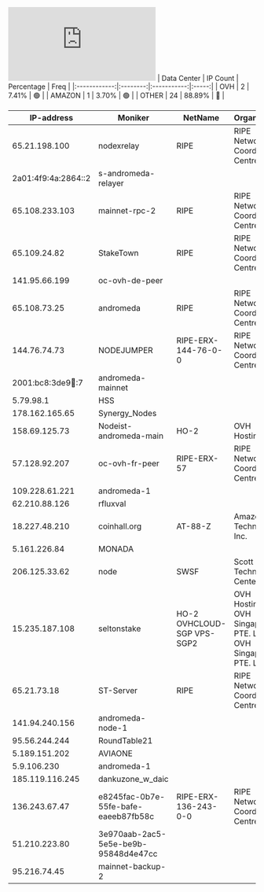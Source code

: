 ![Diagramm](https://github.com/obajay/StateSync-snapshots/blob/main/Projects/AndromedaProtocol/1/README.md)
| Data Center | IP Count | Percentage | Freq |
|:------------:|:--------:|:-----------:|:-----:|
| OVH | 2 | 7.41% | 🟢 |
| AMAZON | 1 | 3.70% | 🟢 |
| OTHER | 24 | 88.89% | 🔴 |

<!-- START_TABLE -->
| IP-address | Moniker | NetName | Organization |
|-------------|-------------|-------------|-------------|
| 65.21.198.100 | nodexrelay | RIPE | RIPE Network Coordination Centre |
| 2a01:4f9:4a:2864::2 | s-andromeda-relayer |  |  |
| 65.108.233.103 | mainnet-rpc-2 | RIPE | RIPE Network Coordination Centre |
| 65.109.24.82 | StakeTown | RIPE | RIPE Network Coordination Centre |
| 141.95.66.199 | oc-ovh-de-peer |  |  |
| 65.108.73.25 | andromeda | RIPE | RIPE Network Coordination Centre |
| 144.76.74.73 | NODEJUMPER | RIPE-ERX-144-76-0-0 | RIPE Network Coordination Centre |
| 2001:bc8:3de9:100::7 | andromeda-mainnet |  |  |
| 5.79.98.1 | HSS |  |  |
| 178.162.165.65 | Synergy_Nodes |  |  |
| 158.69.125.73 | Nodeist-andromeda-main | HO-2 | OVH Hosting, Inc. |
| 57.128.92.207 | oc-ovh-fr-peer | RIPE-ERX-57 | RIPE Network Coordination Centre |
| 109.228.61.221 | andromeda-1 |  |  |
| 62.210.88.126 | rfluxval |  |  |
| 18.227.48.210 | coinhall.org | AT-88-Z | Amazon Technologies Inc. |
| 5.161.226.84 | MONADA |  |  |
| 206.125.33.62 | node | SWSF | Scott Technology Center |
| 15.235.187.108 | seltonstake | HO-2 OVHCLOUD-SGP VPS-SGP2 | OVH Hosting, Inc. OVH Singapore PTE. LTD OVH Singapore PTE. LTD |
| 65.21.73.18 | ST-Server | RIPE | RIPE Network Coordination Centre |
| 141.94.240.156 | andromeda-node-1 |  |  |
| 95.56.244.244 | RoundTable21 |  |  |
| 5.189.151.202 | AVIAONE |  |  |
| 5.9.106.230 | andromeda-1 |  |  |
| 185.119.116.245 | dankuzone_w_daic |  |  |
| 136.243.67.47 | e8245fac-0b7e-55fe-bafe-eaeeb87fb58c | RIPE-ERX-136-243-0-0 | RIPE Network Coordination Centre |
| 51.210.223.80 | 3e970aab-2ac5-5e5e-be9b-95848d4e47cc |  |  |
| 95.216.74.45 | mainnet-backup-2 |  |  |

<!-- END_TABLE -->
